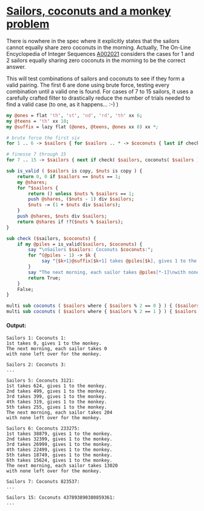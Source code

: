 [1]: https://rosettacode.org/wiki/Sailors,_coconuts_and_a_monkey_problem

# [Sailors, coconuts and a monkey problem][1]





There is nowhere in the spec where it explicitly states that the sailors cannot equally share zero coconuts in the morning. Actually, The On-Line Encyclopedia of Integer Sequences [A002021](https://oeis.org/A002021) considers the cases for 1 and 2 sailors equally sharing zero coconuts in the morning to be the correct answer.



This will test combinations of sailors and coconuts to see if they form a valid pairing. The first 6 are done using brute force, testing every combination until a valid one is found. For cases of 7 to 15 sailors, it uses a carefully crafted filter to drastically reduce the number of trials needed to find a valid case (to one, as it happens...&#160;:-) )

```perl
my @ones = flat 'th', 'st', 'nd', 'rd', 'th' xx 6;
my @teens = 'th' xx 10;
my @suffix = lazy flat (@ones, @teens, @ones xx 8) xx *;

# brute force the first six
for 1 .. 6 -> $sailors { for $sailors .. * -> $coconuts { last if check( $sailors, $coconuts ) } }

# finesse 7 through 15
for 7 .. 15 -> $sailors { next if check( $sailors, coconuts( $sailors ) ) }

sub is_valid ( $sailors is copy, $nuts is copy ) {
    return 0, 0 if $sailors == $nuts == 1;
    my @shares;
    for ^$sailors {
        return () unless $nuts % $sailors == 1;
        push @shares, ($nuts - 1) div $sailors;
        $nuts -= (1 + $nuts div $sailors);
    }
    push @shares, $nuts div $sailors;
    return @shares if !?($nuts % $sailors);
}

sub check ($sailors, $coconuts) {
    if my @piles = is_valid($sailors, $coconuts) {
        say "\nSailors $sailors: Coconuts $coconuts:";
        for ^(@piles - 1) -> $k {
             say "{$k+1}@suffix[$k+1] takes @piles[$k], gives 1 to the monkey."
        }
        say "The next morning, each sailor takes @piles[*-1]\nwith none left over for the monkey.";
        return True;
    }
    False;
}

multi sub coconuts ( $sailors where { $sailors % 2 == 0 } ) { ($sailors - 1) * ($sailors ** $sailors - 1) }
multi sub coconuts ( $sailors where { $sailors % 2 == 1 } ) { $sailors ** $sailors - $sailors + 1 }
```

#### Output:
```
Sailors 1: Coconuts 1:
1st takes 0, gives 1 to the monkey.
The next morning, each sailor takes 0
with none left over for the monkey.

Sailors 2: Coconuts 3:
...

Sailors 5: Coconuts 3121:
1st takes 624, gives 1 to the monkey.
2nd takes 499, gives 1 to the monkey.
3rd takes 399, gives 1 to the monkey.
4th takes 319, gives 1 to the monkey.
5th takes 255, gives 1 to the monkey.
The next morning, each sailor takes 204
with none left over for the monkey.

Sailors 6: Coconuts 233275:
1st takes 38879, gives 1 to the monkey.
2nd takes 32399, gives 1 to the monkey.
3rd takes 26999, gives 1 to the monkey.
4th takes 22499, gives 1 to the monkey.
5th takes 18749, gives 1 to the monkey.
6th takes 15624, gives 1 to the monkey.
The next morning, each sailor takes 13020
with none left over for the monkey.

Sailors 7: Coconuts 823537:
...

Sailors 15: Coconuts 437893890380859361:
...
```
